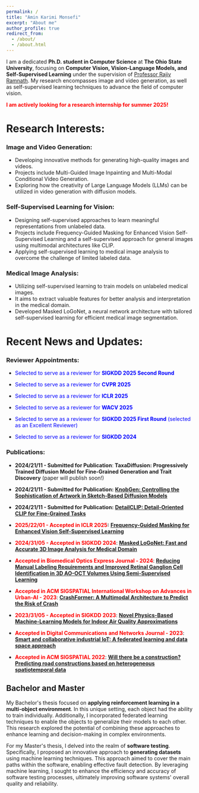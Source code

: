 ```yaml
---
permalink: /
title: "Amin Karimi Monsefi"
excerpt: "About me"
author_profile: true
redirect_from: 
  - /about/
  - /about.html
---
```


<!-- I am currently on an exciting academic journey, pursuing a __Ph.D. in Computer Science__ at __Ohio State University__. Prior to this, I completed my Bachelor's and Master's degrees in computer engineering at the __Shahid Beheshti University of Tehran__. During my Bachelor's, I specialized in hardware, while my Master's focused on software. -->

I am a dedicated __Ph.D. student in Computer Science__ at __The Ohio State University__, focusing on __Computer Vision, Vision-Language Models, and Self-Supervised Learning__ under the supervision of [Professor Rajiv Ramnath](https://cse.osu.edu/people/ramnath.6). My research encompasses image and video generation, as well as self-supervised learning techniques to advance the field of computer vision.

__<span style="color: red;">I am actively looking for a research internship for summer  2025!</span>__


# Research Interests:

### Image and Video Generation:

* Developing innovative methods for generating high-quality images and videos.
* Projects include Multi-Guided Image Inpainting and Multi-Modal Conditional Video Generation.
* Exploring how the creativity of Large Language Models (LLMs) can be utilized in video generation with diffusion models.

### Self-Supervised Learning for Vision:

* Designing self-supervised approaches to learn meaningful representations from unlabeled data.
* Projects include Frequency-Guided Masking for Enhanced Vision Self-Supervised Learning and a self-supervised approach for general images using multimodal architectures like CLIP.
* Applying self-supervised learning to medical image analysis to overcome the challenge of limited labeled data.

### Medical Image Analysis:

* Utilizing self-supervised learning to train models on unlabeled medical images.
* It aims to extract valuable features for better analysis and interpretation in the medical domain.
* Developed Masked LoGoNet, a neural network architecture with tailored self-supervised learning for efficient medical image segmentation.



# Recent News and Updates:


### Reviewer Appointments:

* <span style="color: blue;">Selected to serve as a reviewer for __SIGKDD 2025 Second Round__ </span>

* <span style="color: blue;">Selected to serve as a reviewer for __CVPR 2025__</span>

* <span style="color: blue;">Selected to serve as a reviewer for __ICLR 2025__</span>

* <span style="color: blue;">Selected to serve as a reviewer for __WACV 2025__</span>

* <span style="color: blue;">Selected to serve as a reviewer for __SIGKDD 2025 First Round__ (selected as an Excellent Reviewer) </span>

* <span style="color: blue;">Selected to serve as a reviewer for __SIGKDD 2024__</span>



### Publications:

* __2024/21/11 - Submitted for Publication__: __TaxaDiffusion: Progressively Trained Diffusion Model for Fine-Grained Generation and
Trait Discovery__ (paper will publish soon!)

* __2024/21/11 - Submitted for Publication:__ __[KnobGen: Controlling the Sophistication of Artwork in Sketch-Based Diffusion Models](https://arxiv.org/pdf/2410.01595)__

* __2024/21/11 - Submitted for Publication:__ __[DetailCLIP: Detail-Oriented CLIP for Fine-Grained Tasks](https://arxiv.org/pdf/2409.06809)__

* __<span style="color: red;">2025/22/01 - Accepted in ICLR 2025</span>:__ __[Frequency-Guided Masking for Enhanced Vision Self-Supervised Learning](https://arxiv.org/pdf/2409.10362)__

* __<span style="color: red;">2024/31/05 - Accepted in SIGKDD 2024</span>__: __[Masked LoGoNet: Fast and Accurate 3D Image Analysis for Medical Domain](https://arxiv.org/pdf/2402.06190)__

* __<span style="color: red;">Accepted in Biomedical Optics Express Journal - 2024</span>__: __[Reducing Manual Labeling Requirements and Improved Retinal Ganglion Cell Identification in 3D AO-OCT Volumes Using Semi-Supervised Learning](https://opg.optica.org/boe/fulltext.cfm?uri=boe-15-8-4540&id=553141)__

* __<span style="color: red;">Accepted in ACM SIGSPATIAL International Workshop on Advances in Urban-AI - 2023</span>__: __[CrashFormer: A Multimodal Architecture to Predict the Risk of Crash](https://dl.acm.org/doi/pdf/10.1145/3615900.3628769)__

* __<span style="color: red;">2023/31/05 - Accepted in SIGKDD 2023</span>__: __[Novel Physics-Based Machine-Learning Models for Indoor Air Quality Approximations](https://arxiv.org/pdf/2308.01438)__

* __<span style="color: red;">Accepted in Digital Communications and Networks Journal - 2023</span>__: __[Smart and collaborative industrial IoT: A federated learning and data space approach](https://www.sciencedirect.com/science/article/pii/S2352864823000354)__

* __<span style="color: red;">Accepted in ACM SIGSPATIAL 2022</span>__: __[Will there be a construction? Predicting road constructions based on heterogeneous spatiotemporal data](https://arxiv.org/pdf/2209.06813)__


## Bachelor and Master


My Bachelor's thesis focused on __applying reinforcement learning in a multi-object environment__. In this unique setting, each object had the ability to train individually. Additionally, I incorporated federated learning techniques to enable the objects to generalize their models to each other. This research explored the potential of combining these approaches to enhance learning and decision-making in complex environments.

For my Master's thesis, I delved into the realm of __software testing__. Specifically, I proposed an innovative approach to __generating datasets__ using machine learning techniques. This approach aimed to cover the main paths within the software, enabling effective fault detection. By leveraging machine learning, I sought to enhance the efficiency and accuracy of software testing processes, ultimately improving software systems' overall quality and reliability.


<script type="text/javascript" id="clustrmaps" src="//clustrmaps.com/map_v2.js?d=wPR6wWrAAiIPGwQUhyRNB0WvWcNTYj6NwDShYBeL9nA&cl=ffffff&w=a"></script>